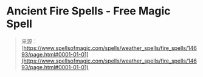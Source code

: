 <!--yml
category: 未分类
date: 2024-06-12 18:53:42
-->

# Ancient Fire Spells - Free Magic Spell

> 来源：[https://www.spellsofmagic.com/spells/weather_spells/fire_spells/14693/page.html#0001-01-01](https://www.spellsofmagic.com/spells/weather_spells/fire_spells/14693/page.html#0001-01-01)